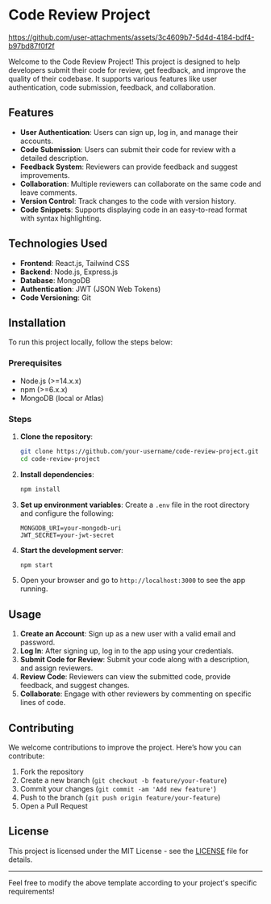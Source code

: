 
# Code Review Project
https://github.com/user-attachments/assets/3c4609b7-5d4d-4184-bdf4-b97bd87f0f2f

Welcome to the Code Review Project! This project is designed to help developers submit their code for review, get feedback, and improve the quality of their codebase. It supports various features like user authentication, code submission, feedback, and collaboration.

## Features

- **User Authentication**: Users can sign up, log in, and manage their accounts.
- **Code Submission**: Users can submit their code for review with a detailed description.
- **Feedback System**: Reviewers can provide feedback and suggest improvements.
- **Collaboration**: Multiple reviewers can collaborate on the same code and leave comments.
- **Version Control**: Track changes to the code with version history.
- **Code Snippets**: Supports displaying code in an easy-to-read format with syntax highlighting.

## Technologies Used

- **Frontend**: React.js, Tailwind CSS
- **Backend**: Node.js, Express.js
- **Database**: MongoDB
- **Authentication**: JWT (JSON Web Tokens)
- **Code Versioning**: Git

## Installation

To run this project locally, follow the steps below:

### Prerequisites

- Node.js (>=14.x.x)
- npm (>=6.x.x)
- MongoDB (local or Atlas)

### Steps

1. **Clone the repository**:

   ```bash
   git clone https://github.com/your-username/code-review-project.git
   cd code-review-project
   ```

2. **Install dependencies**:

   ```bash
   npm install
   ```

3. **Set up environment variables**:
   Create a `.env` file in the root directory and configure the following:

   ```
   MONGODB_URI=your-mongodb-uri
   JWT_SECRET=your-jwt-secret
   ```

4. **Start the development server**:

   ```bash
   npm start
   ```

5. Open your browser and go to `http://localhost:3000` to see the app running.

## Usage

1. **Create an Account**: Sign up as a new user with a valid email and password.
2. **Log In**: After signing up, log in to the app using your credentials.
3. **Submit Code for Review**: Submit your code along with a description, and assign reviewers.
4. **Review Code**: Reviewers can view the submitted code, provide feedback, and suggest changes.
5. **Collaborate**: Engage with other reviewers by commenting on specific lines of code.

## Contributing

We welcome contributions to improve the project. Here’s how you can contribute:

1. Fork the repository
2. Create a new branch (`git checkout -b feature/your-feature`)
3. Commit your changes (`git commit -am 'Add new feature'`)
4. Push to the branch (`git push origin feature/your-feature`)
5. Open a Pull Request

## License

This project is licensed under the MIT License - see the [LICENSE](LICENSE) file for details.

---

Feel free to modify the above template according to your project's specific requirements!
